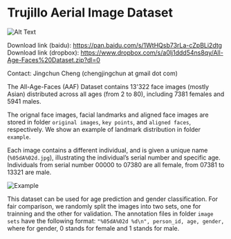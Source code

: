 # Trujillo Aerial Image Dataset
![Alt Text](https://github.com/anonuser02/AerialImageDataset/blob/main/sample.png) 

Download link (baidu): https://pan.baidu.com/s/1WtHQsb73rLa-cZpBLi2dtg <br />
Download link (dropbox): https://www.dropbox.com/s/a0lj1ddd54ns8qy/All-Age-Faces%20Dataset.zip?dl=0

Contact: Jingchun Cheng (chengjingchun at gmail dot com)


The All-Age-Faces (AAF) Dataset contains 13'322 face images (mostly Asian) distributed across all ages (from 2 to 80), including 7381 females and 5941 males.

The orignal face images, facial landmarks and aligned face images are stored in folder `original images`, `key points`, and `aligned faces`, respectively. 
We show an example of landmark distribution in folder `example`.

Each image contains a different individual, and is given a unique name (`%05dA%02d.jpg`), illustrating the individual’s serial number and specific age.
Individuals from serial number 00000 to 07380 are all female, from 07381 to 13321 are male.

![Example](https://github.com/anonuser02/AerialImageDataset/blob/main/out.gif)

This dataset can be used for age prediction and gender classification. 
For fair comparison, we randomly split the images into two sets, one for trainning and the other for validation.
The annotation files in folder `image sets` have the following format:
`"%05dA%02d %d\n", person_id, age, gender,`
where for gender, 0 stands for female and 1 stands for male.
